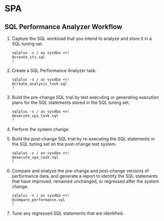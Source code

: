 # SPA

## SQL Performance Analyzer Workflow

1. Capture the SQL workload that you intend to analyze and store it in a SQL tuning set.

    ```SHELL
    sqlplus -s / as sysdba <<!
    @create_sts.sql
    !

2. Create a SQL Performance Analyzer task.

    ```SHELL
    sqlplus -s / as sysdba <<!
    @create_analysis_task.sql
    !

3. Build the pre-change SQL trial by test executing or generating execution plans for the SQL statements stored in the SQL tuning set.

    ```SHELL
    sqlplus -s / as sysdba <<!
    @execute_spa_task.sql
    !

4. Perform the system change.

5. Build the post-change SQL trial by re-executing the SQL statements in the SQL tuning set on the post-change test system.

    ```SHELL
    sqlplus -s / as sysdba <<!
    @execute_spa_task.sql
    !

6. Compare and analyze the pre-change and post-change versions of performance data, and generate a report to identify the SQL statements that have improved, remained unchanged, or regressed after the system change.

    ```SHELL
    sqlplus -s / as sysdba <<!
    @compare_performance.sql
    !

7. Tune any regressed SQL statements that are identified.